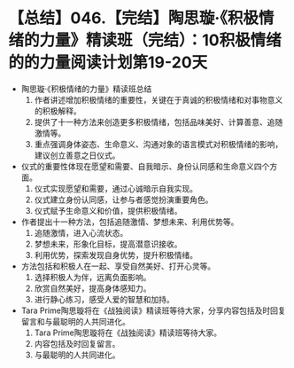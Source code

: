 # 【总结】046.【完结】陶思璇·《积极情绪的力量》精读班（完结）：10积极情绪的的力量阅读计划第19-20天

-   陶思璇·《积极情绪的力量》精读班总结
    1.  作者讲述增加积极情绪的重要性，关键在于真诚的积极情绪和对事物意义的积极解释。
    2.  提供了十一种方法来创造更多积极情绪，包括品味美好、计算善意、追随激情等。
    3.  重点强调身体姿态、生命意义、沟通对象的语言模式对积极情绪的影响，建议创立善意之日仪式。
-   仪式的重要性体现在愿望和需要、自我暗示、身份认同感和生命意义四个方面。
    1.  仪式实现愿望和需要，通过心诚暗示自我实现。
    2.  仪式建立身份认同感，让参与者感觉扮演重要角色。
    3.  仪式赋予生命意义和价值，提供积极情绪。
-   作者提出十一种方法，包括追随激情、梦想未来、利用优势等。
    1.  追随激情，进入心流状态。
    2.  梦想未来，形象化目标，提高潜意识接收。
    3.  利用优势，探索发现自身优势，提升积极情绪。
-   方法包括和积极人在一起、享受自然美好、打开心灵等。
    1.  选择积极人为伴，远离负面影响。
    2.  欣赏自然美好，提高身体感知力。
    3.  进行静心练习，感受人爱的智慧和加持。
-   Tara Prime陶思璇将在《战独阅读》精读班等待大家，分享内容包括及时回复留言和与最聪明的人共同进化。
    1.  Tara Prime陶思璇将在《战独阅读》精读班等待大家。
    2.  内容包括及时回复留言。
    3.  与最聪明的人共同进化。